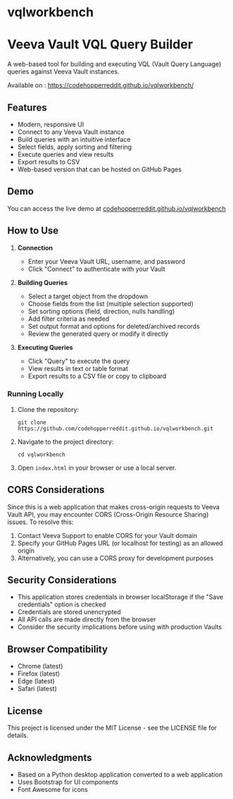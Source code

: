 # vqlworkbench
# Veeva Vault VQL Query Builder

A web-based tool for building and executing VQL (Vault Query Language) queries against Veeva Vault instances.

Available on : https://codehopperreddit.github.io/vqlworkbench/

## Features

- Modern, responsive UI
- Connect to any Veeva Vault instance
- Build queries with an intuitive interface
- Select fields, apply sorting and filtering
- Execute queries and view results
- Export results to CSV
- Web-based version that can be hosted on GitHub Pages

## Demo

You can access the live demo at [codehopperreddit.github.io/vqlworkbench](https://codehopperreddit.github.io/vqlworkbench)

## How to Use

1. **Connection**
   - Enter your Veeva Vault URL, username, and password
   - Click "Connect" to authenticate with your Vault

2. **Building Queries**
   - Select a target object from the dropdown
   - Choose fields from the list (multiple selection supported)
   - Set sorting options (field, direction, nulls handling)
   - Add filter criteria as needed
   - Set output format and options for deleted/archived records
   - Review the generated query or modify it directly

3. **Executing Queries**
   - Click "Query" to execute the query
   - View results in text or table format
   - Export results to a CSV file or copy to clipboard


### Running Locally

1. Clone the repository:
   ```
   git clone https://github.com/codehopperreddit.github.io/vqlworkbench.git
   ```

2. Navigate to the project directory:
   ```
   cd vqlworkbench
   ```

3. Open `index.html` in your browser or use a local server.

## CORS Considerations

Since this is a web application that makes cross-origin requests to Veeva Vault API, you may encounter CORS (Cross-Origin Resource Sharing) issues. To resolve this:

1. Contact Veeva Support to enable CORS for your Vault domain
2. Specify your GitHub Pages URL (or localhost for testing) as an allowed origin
3. Alternatively, you can use a CORS proxy for development purposes

## Security Considerations

- This application stores credentials in browser localStorage if the "Save credentials" option is checked
- Credentials are stored unencrypted
- All API calls are made directly from the browser
- Consider the security implications before using with production Vaults

## Browser Compatibility

- Chrome (latest)
- Firefox (latest)
- Edge (latest)
- Safari (latest)

## License

This project is licensed under the MIT License - see the LICENSE file for details.

## Acknowledgments

- Based on a Python desktop application converted to a web application
- Uses Bootstrap for UI components
- Font Awesome for icons

